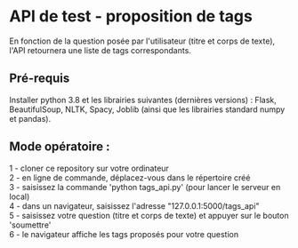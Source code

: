 # API de test - proposition de tags   
En fonction de la question posée par l'utilisateur (titre et corps de texte), l'API retournera une liste de tags correspondants.  
  
## Pré-requis  
Installer python 3.8 et les librairies suivantes (dernières versions) : Flask, BeautifulSoup, NLTK, Spacy, Joblib (ainsi que les librairies standard numpy et pandas).  
  
## Mode opératoire :   
1 - cloner ce repository sur votre ordinateur   
2 - en ligne de commande, déplacez-vous dans le répertoire créé   
3 - saisissez la commande 'python tags_api.py' (pour lancer le serveur en local)   
4 - dans un navigateur, saisissez l'adresse "127.0.0.1:5000/tags_api"   
5 - saisissez votre question (titre et corps de texte) et appuyer sur le bouton 'soumettre'   
6 - le navigateur affiche les tags proposés pour votre question   